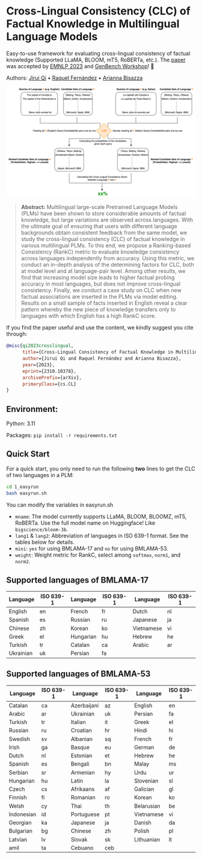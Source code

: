 # Cross-Lingual Consistency (CLC) of Factual Knowledge in Multilingual Language Models

Easy-to-use framework for evaluating cross-lingual consistency of factual knowledge (Supported LLaMA, BLOOM, mT5, RoBERTa, etc.). The [paper](https://arxiv.org/abs/2310.10378) was accepted by [EMNLP 2023](https://2023.emnlp.org/) and [GenBench Workshop](https://genbench.org/workshop/)! 🎉

Authors: [Jirui Qi](https://scholar.google.nl/citations?hl=en&user=bN9bPVUAAAAJ) • [Raquel Fernández](https://staff.fnwi.uva.nl/r.fernandezrovira/) • [Arianna Bisazza](https://www.cs.rug.nl/~bisazza/) 

<img src="pipeline_example.png" alt="Pipeline" width="800"/>


> **Abstract:** Multilingual large-scale Pretrained Language Models (PLMs) have been shown to store considerable amounts of factual knowledge, but large variations are observed across languages. With the ultimate goal of ensuring that users with different language backgrounds obtain consistent feedback from the same model, we study the cross-lingual consistency (CLC) of factual knowledge in various multilingual PLMs. To this end, we propose a Ranking-based Consistency (RankC) metric to evaluate knowledge consistency across languages independently from accuracy. Using this metric, we conduct an in-depth analysis of the determining factors for CLC, both at model level and at language-pair level. Among other results, we find that increasing model size leads to higher factual probing accuracy in most languages, but does not improve cross-lingual consistency. Finally, we conduct a case study on CLC when new factual associations are inserted in the PLMs via model editing. Results on a small sample of facts inserted in English reveal a clear pattern whereby the new piece of knowledge transfers only to languages with which English has a high RankC score.

If you find the paper useful and use the content, we kindly suggest you cite through:
```bibtex
@misc{qi2023crosslingual,
      title={Cross-Lingual Consistency of Factual Knowledge in Multilingual Language Models}, 
      author={Jirui Qi and Raquel Fernández and Arianna Bisazza},
      year={2023},
      eprint={2310.10378},
      archivePrefix={arXiv},
      primaryClass={cs.CL}
}
```



## Environment: 
Python: 3.11

Packages: `pip install -r requirements.txt`

## Quick Start
For a quick start, you only need to run the following **two** lines to get the CLC of two languages in a PLM:
```bash
cd 1_easyrun
bash easyrun.sh
```

You can modify the variables in easyrun.sh
- `mname`: The model currently supports LLaMA, BLOOM, BLOOMZ, mT5, RoBERTa. Use the full model name on Huggingface! Like `bigscience/bloom-3b`.
- `lang1` & `lang2`: Abbreviation of languages in ISO 639-1 format. See the tables below for details.
- `mini`: `yes` for using BMLAMA-17 and `no` for using BMLAMA-53.
- `weight`: Weight metric for RankC, select among `softmax`, `norm1`, and `norm2`.

## Supported languages of BMLAMA-17
  
| Language  | ISO 639-1 | Language  | ISO 639-1 | Language   | ISO 639-1 |
| --------- | --------- | --------- | --------- | ---------- | --------- | 
| English   |     en    | French    |     fr    | Dutch      |     nl    |
| Spanish   |     es    | Russian   |     ru    | Japanese   |     ja    |
| Chinese   |     zh    | Korean    |     ko    | Vietnamese |     vi    |
| Greek     |     el    | Hungarian |     hu    | Hebrew     |     he    |
| Turkish   |     tr    | Catalan   |     ca    | Arabic     |     ar    |
| Ukrainian |     uk    | Persian   |     fa    |            |           |

## Supported languages of BMLAMA-53
  
| Language   | ISO 639-1 | Language    | ISO 639-1 | Language   | ISO 639-1 |
| ---------- | --------- | ----------- | --------- | ---------- | --------- | 
| Catalan    |     ca    | Azerbaijani |     az    | English    |     en    |
| Arabic	   |     ar    | Ukrainian   |     uk    | Persian    |     fa    |
| Turkish    |     tr    | Italian     |     it    | Greek      |     el    |
| Russian    |     ru    | Croatian    |     hr    | Hindi      |     hi    |
| Swedish    |     sv    | Albanian    |     sq    | French     |     fr    |
| Irish      |     ga    | Basque      |     eu    | German     |     de    |
| Dutch      |     nl    | Estonian    |     et    | Hebrew     |     he    |
| Spanish    |     es    | Bengali     |     bn    | Malay      |     ms    |
| Serbian    |     sr    | Armenian    |     hy    | Urdu       |     ur    |
| Hungarian  |     hu    | Latin       |     la    | Slovenian  |     sl    |
| Czech      |     cs    | Afrikaans   |     af    | Galician   |     gl    |
| Finnish    |     fi    | Romanian    |     ro    | Korean     |     ko    |
| Welsh      |     cy    | Thai        |     th    | Belarusian |     be    |
| Indonesian |     id    | Portuguese  |     pt    | Vietnamese |     vi    |
| Georgian   |     ka    | Japanese    |     ja    | Danish     |     da    |
| Bulgarian  |     bg    | Chinese     |     zh    | Polish     |     pl    |
| Latvian    |     lv    | Slovak      |     sk    | Lithuanian |     lt    |
| amil       |     ta    | Cebuano     |     ceb   |            |           |

